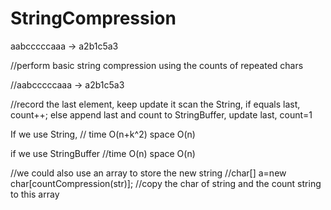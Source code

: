 # StringCompression
aabcccccaaa -> a2b1c5a3

//perform basic string compression using the counts of repeated chars

//aabcccccaaa -> a2b1c5a3

//record the last element, keep update it
scan the String, if equals last, count++; else append last and count to StringBuffer, update last, count=1

If we use String, // time O(n+k^2) space O(n)

if we use StringBuffer //time O(n) space O(n)

//we could also use an array to store the new string
    //char[] a=new char[countCompression(str)];
    //copy the char of string and the count string to this array
